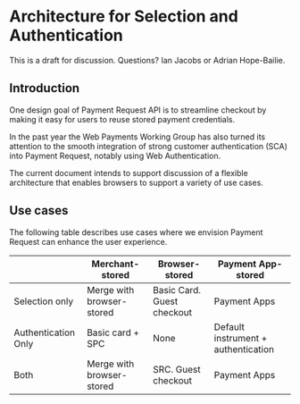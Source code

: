 # Architecture for Selection and Authentication

This is a draft for discussion. Questions? Ian Jacobs or Adrian Hope-Bailie.

## Introduction

One design goal of Payment Request API is to streamline checkout by making it easy for users to reuse stored payment credentials.

In the past year the Web Payments Working Group has also turned its attention to the smooth integration of strong customer authentication (SCA) into Payment Request, notably using Web Authentication.

The current document intends to support discussion of a flexible architecture that enables browsers to support a variety of use cases.

## Use cases

The following table describes use cases where we envision Payment
Request can enhance the user experience.

|                     | Merchant-stored | Browser-stored | Payment App-stored      |
|---------------------|------------------|----------------------------------|------------------|
| Selection only      | Merge with browser-stored | Basic Card. Guest checkout | Payment Apps      |
| Authentication Only | Basic card + SPC | None | Default instrument + authentication |
| Both                | Merge with browser-stored| SRC. Guest checkout | Payment Apps      |
